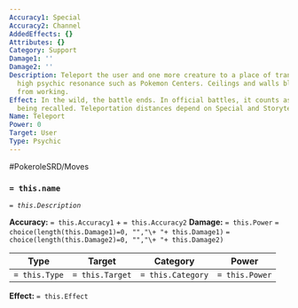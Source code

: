 ```yaml
---
Accuracy1: Special
Accuracy2: Channel
AddedEffects: {}
Attributes: {}
Category: Support
Damage1: ''
Damage2: ''
Description: Teleport the user and one more creature to a place of tranquility and
  high psychic resonance such as Pokemon Centers. Ceilings and walls block this move
  from working.
Effect: In the wild, the battle ends. In official battles, it counts as the Pokemon
  being recalled. Teleportation distances depend on Special and Storyteller's discretion.
Name: Teleport
Power: 0
Target: User
Type: Psychic
---
```


#PokeroleSRD/Moves

### `= this.name` 
*`= this.Description`*

**Accuracy:** `= this.Accuracy1` + `= this.Accuracy2`
**Damage:** `= this.Power` `= choice(length(this.Damage1)=0, "","\+ "+ this.Damage1)` `= choice(length(this.Damage2)=0, "","\+ "+ this.Damage2)`

| Type          | Target          | Category          | Power          |
| ------------- | --------------- | ----------------  | -------------- |
| `= this.Type` | `= this.Target` | `= this.Category` | `= this.Power` | 

**Effect:** `= this.Effect`